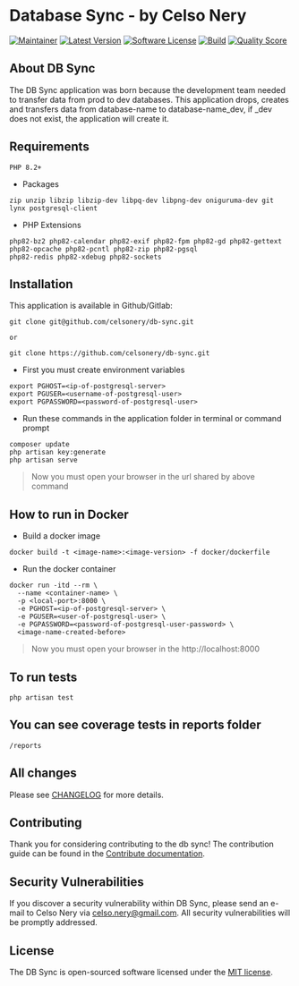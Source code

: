 # Database Sync - by Celso Nery

[![Maintainer](http://img.shields.io/badge/maintainer-@celsonery-blue.svg?style=flat-square)](https://x.com/celsonery)
[![Latest Version](https://img.shields.io/github/release/celsonery/db-sync.svg?style=flat-square)](https://github.com/celsonery/db-sync/releases)
[![Software License](https://img.shields.io/badge/license-MIT-brightgreen.svg?style=flat-square)](LICENSE)
[![Build](https://img.shields.io/scrutinizer/build/g/celsonery/db-sync.svg?style=flat-square)](https://scrutinizer-ci.com/g/celsonery/db-sync)
[![Quality Score](https://img.shields.io/scrutinizer/g/celsonery/db-sync.svg?style=flat-square)](https://scrutinizer-ci.com/g/celsonery/db-sync/build-status/main)

## About DB Sync
The DB Sync application was born because the development team needed to transfer data from prod to dev databases.
This application drops, creates and transfers data from database-name to database-name_dev, if _dev does not exist,
the application will create it.

## Requirements
```shell
PHP 8.2+
```

- Packages
```shell
zip unzip libzip libzip-dev libpq-dev libpng-dev oniguruma-dev git lynx postgresql-client
```

- PHP Extensions
```shell
php82-bz2 php82-calendar php82-exif php82-fpm php82-gd php82-gettext php82-opcache php82-pcntl php82-zip php82-pgsql
php82-redis php82-xdebug php82-sockets
```

## Installation

This application is available in Github/Gitlab:
```shell
git clone git@github.com/celsonery/db-sync.git

or

git clone https://github.com/celsonery/db-sync.git
```

- First you must create environment variables
```shell
export PGHOST=<ip-of-postgresql-server>
export PGUSER=<username-of-postgresql-user>
export PGPASSWORD=<password-of-postgresql-user>
```

- Run these commands in the application folder in terminal or command prompt
```shell
composer update
php artisan key:generate
php artisan serve
```

> Now you must open your browser in the url shared by above command


## How to run in Docker
- Build a docker image
```shell
docker build -t <image-name>:<image-version> -f docker/dockerfile
```

- Run the docker container
```shell
docker run -itd --rm \
  --name <container-name> \
  -p <local-port>:8000 \
  -e PGHOST=<ip-of-postgresql-server> \
  -e PGUSER=<user-of-postgresql-user> \
  -e PGPASSWORD=<password-of-postgresql-user-password> \
  <image-name-created-before>
```
> Now you must open your browser in the http://localhost:8000

## To run tests
```shell
php artisan test
```

## You can see coverage tests in reports folder
```
/reports
```

## All changes
Please see [CHANGELOG](CHANGELOG.md) for more details.

## Contributing

Thank you for considering contributing to the db sync! The contribution guide can be found in the [Contribute documentation](.github/CONTRIBUTING.md).

## Security Vulnerabilities

If you discover a security vulnerability within DB Sync, please send an e-mail to Celso Nery via [celso.nery@gmail.com](mailto:celso.nery@gmail.com). All security vulnerabilities will be promptly addressed.

## License

The DB Sync is open-sourced software licensed under the [MIT license](LICENSE).
